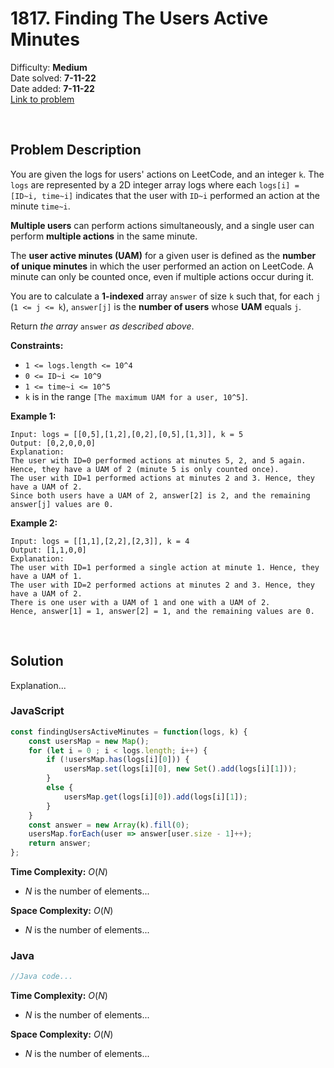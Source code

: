 # 1817. Finding The Users Active Minutes

Difficulty: **Medium**  
Date solved: **7-11-22**  
Date added: **7-11-22**  
[Link to problem](https://leetcode.com/problems/finding-the-users-active-minutes/)

<br>

## Problem Description

You are given the logs for users' actions on LeetCode, and an integer `k`. The `logs` are represented by a 2D integer array logs where each `logs[i] = [ID~i, time~i]` indicates that the user with `ID~i` performed an action at the minute `time~i`.

**Multiple users** can perform actions simultaneously, and a single user can perform **multiple actions** in the same minute.

The **user active minutes (UAM)** for a given user is defined as the **number of unique minutes** in which the user performed an action on LeetCode. A minute can only be counted once, even if multiple actions occur during it.

You are to calculate a **1-indexed** array `answer` of size `k` such that, for each `j` (`1 <= j <= k`), `answer[j]` is the **number of users** whose **UAM** equals `j`.

Return *the array* `answer` *as described above*.

**Constraints:**

- `1 <= logs.length <= 10^4`
- `0 <= ID~i <= 10^9`
- `1 <= time~i <= 10^5`
- `k` is in the range `[The maximum UAM for a user, 10^5]`.

**Example 1:**

```
Input: logs = [[0,5],[1,2],[0,2],[0,5],[1,3]], k = 5
Output: [0,2,0,0,0]
Explanation:
The user with ID=0 performed actions at minutes 5, 2, and 5 again. Hence, they have a UAM of 2 (minute 5 is only counted once).
The user with ID=1 performed actions at minutes 2 and 3. Hence, they have a UAM of 2.
Since both users have a UAM of 2, answer[2] is 2, and the remaining answer[j] values are 0.
```

**Example 2:**

```
Input: logs = [[1,1],[2,2],[2,3]], k = 4
Output: [1,1,0,0]
Explanation:
The user with ID=1 performed a single action at minute 1. Hence, they have a UAM of 1.
The user with ID=2 performed actions at minutes 2 and 3. Hence, they have a UAM of 2.
There is one user with a UAM of 1 and one with a UAM of 2.
Hence, answer[1] = 1, answer[2] = 1, and the remaining values are 0.
```

<br>

## Solution

Explanation...

### **JavaScript**

```js
const findingUsersActiveMinutes = function(logs, k) {
    const usersMap = new Map();
    for (let i = 0 ; i < logs.length; i++) {
        if (!usersMap.has(logs[i][0])) {
            usersMap.set(logs[i][0], new Set().add(logs[i][1]));
        }
        else {
            usersMap.get(logs[i][0]).add(logs[i][1]);
        }
    }
    const answer = new Array(k).fill(0);
    usersMap.forEach(user => answer[user.size - 1]++);
    return answer;
};
```

**Time Complexity:** $O(N)$
- $N$ is the number of elements...

**Space Complexity:** $O(N)$
- $N$ is the number of elements...

### **Java**

```java
//Java code...
```

**Time Complexity:** $O(N)$
- $N$ is the number of elements...

**Space Complexity:** $O(N)$
- $N$ is the number of elements...
